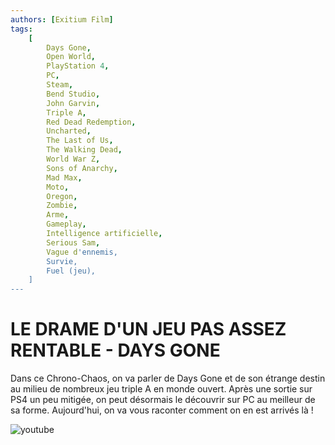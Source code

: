 ```yaml
---
authors: [Exitium Film]
tags:
    [
        Days Gone,
        Open World,
        PlayStation 4,
        PC,
        Steam,
        Bend Studio,
        John Garvin,
        Triple A,
        Red Dead Redemption,
        Uncharted,
        The Last of Us,
        The Walking Dead,
        World War Z,
        Sons of Anarchy,
        Mad Max,
        Moto,
        Oregon,
        Zombie,
        Arme,
        Gameplay,
        Intelligence artificielle,
        Serious Sam,
        Vague d'ennemis,
        Survie,
        Fuel (jeu),
    ]
---
```


# LE DRAME D'UN JEU PAS ASSEZ RENTABLE - DAYS GONE

Dans ce Chrono-Chaos, on va parler de Days Gone et de son étrange destin au milieu de nombreux jeu triple A en monde ouvert. Après une sortie sur PS4 un peu mitigée, on peut désormais le découvrir sur PC au meilleur de sa forme. Aujourd'hui, on va vous raconter comment on en est arrivés là !

![youtube](https://www.youtube.com/watch?v=qLjfwCRLRlY)
